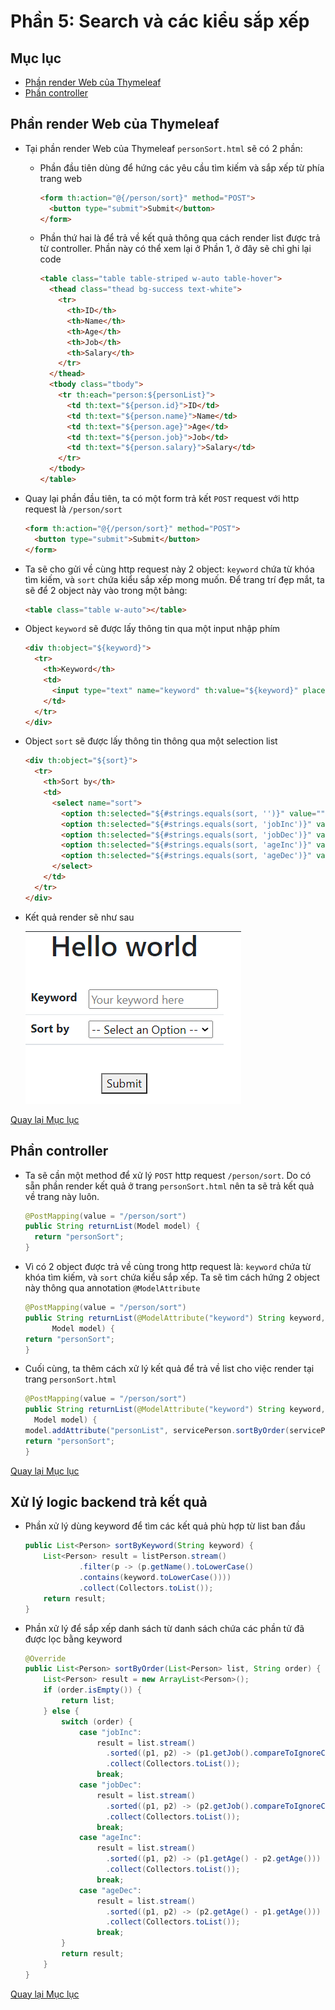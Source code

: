 # Phần 5: Search và các kiểu sắp xếp

<a id = "p0"></a>

## Mục lục

- [Phần render Web của Thymeleaf](#p1)
- [Phần controller](#p2)

## Phần render Web của Thymeleaf

<a id = "p1"></a>

- Tại phần render Web của Thymeleaf `personSort.html` sẽ có 2 phần:

  - Phần đầu tiên dùng để hứng các yêu cầu tìm kiếm và sắp xếp từ phía trang web

    ```html
    <form th:action="@{/person/sort}" method="POST">
      <button type="submit">Submit</button>
    </form>
    ```

  - Phần thứ hai là để trả về kết quả thông qua cách render list được trả từ controller. Phần này có thể xem lại ở Phần 1, ở đây sẽ chỉ ghi lại code

    ```html
    <table class="table table-striped w-auto table-hover">
      <thead class="thead bg-success text-white">
        <tr>
          <th>ID</th>
          <th>Name</th>
          <th>Age</th>
          <th>Job</th>
          <th>Salary</th>
        </tr>
      </thead>
      <tbody class="tbody">
        <tr th:each="person:${personList}">
          <td th:text="${person.id}">ID</td>
          <td th:text="${person.name}">Name</td>
          <td th:text="${person.age}">Age</td>
          <td th:text="${person.job}">Job</td>
          <td th:text="${person.salary}">Salary</td>
        </tr>
      </tbody>
    </table>
    ```

- Quay lại phần đầu tiên, ta có một form trả kết `POST` request với http request là `/person/sort`

  ```html
  <form th:action="@{/person/sort}" method="POST">
    <button type="submit">Submit</button>
  </form>
  ```

- Ta sẽ cho gửi về cùng http request này 2 object: `keyword` chứa từ khóa tìm kiếm, và `sort` chứa kiểu sắp xếp mong muốn. Để trang trí đẹp mắt, ta sẽ để 2 object này vào trong một bảng:

  ```html
  <table class="table w-auto"></table>
  ```

- Object `keyword` sẽ được lấy thông tin qua một input nhập phím

  ```html
  <div th:object="${keyword}">
    <tr>
      <th>Keyword</th>
      <td>
        <input type="text" name="keyword" th:value="${keyword}" placeholder="Your keyword here" />
      </td>
    </tr>
  </div>
  ```

- Object `sort` sẽ được lấy thông tin thông qua một selection list

  ```html
  <div th:object="${sort}">
    <tr>
      <th>Sort by</th>
      <td>
        <select name="sort">
          <option th:selected="${#strings.equals(sort, '')}" value="">-- Select an Option --</option>
          <option th:selected="${#strings.equals(sort, 'jobInc')}" value="jobInc">Job (A - Z)</option>
          <option th:selected="${#strings.equals(sort, 'jobDec')}" value="jobDec">Job (Z - A)</option>
          <option th:selected="${#strings.equals(sort, 'ageInc')}" value="ageInc">Age by Increase</option>
          <option th:selected="${#strings.equals(sort, 'ageDec')}" value="ageDec">Age by Decrease</option>
        </select>
      </td>
    </tr>
  </div>
  ```

- Kết quả render sẽ như sau

  ![thymeleafrender](img/ThymeSSrender.png)

[Quay lại Mục lục](#p0)

## Phần controller

<a id = "p2"></a>

- Ta sẽ cần một method để xử lý `POST` http request `/person/sort`. Do có sẵn phần render kết quả ở trang `personSort.html` nên ta sẽ trả kết quả về trang này luôn.

  ```java
  @PostMapping(value = "/person/sort")
  public String returnList(Model model) {
    return "personSort";
  }
  ```

- Vì có 2 object được trả về cùng trong http request là: `keyword` chứa từ khóa tìm kiếm, và `sort` chứa kiểu sắp xếp. Ta sẽ tìm cách hứng 2 object này thông qua annotation `@ModelAttribute`

  ```java
  @PostMapping(value = "/person/sort")
  public String returnList(@ModelAttribute("keyword") String keyword, @ModelAttribute("sort") String sort,
        Model model) {
  return "personSort";
  }
  ```

- Cuối cùng, ta thêm cách xử lý kết quả để trả về list cho việc render tại trang `personSort.html`

  ```java
  @PostMapping(value = "/person/sort")
  public String returnList(@ModelAttribute("keyword") String keyword, @ModelAttribute("sort") String sort,
    Model model) {
  model.addAttribute("personList", servicePerson.sortByOrder(servicePerson.getByKeyword(keyword), sort));
  return "personSort";
  }
  ```

[Quay lại Mục lục](#p0)

## Xử lý logic backend trả kết quả

<a id = "p3"></a>

- Phần xử lý dùng keyword để tìm các kết quả phù hợp từ list ban đầu

  ```java
  public List<Person> sortByKeyword(String keyword) {
      List<Person> result = listPerson.stream()
              .filter(p -> (p.getName().toLowerCase()
              .contains(keyword.toLowerCase())))
              .collect(Collectors.toList());
      return result;
  }
  ```

- Phần xử lý để sắp xếp danh sách từ danh sách chứa các phần tử đã được lọc bằng keyword

  ```java
  @Override
  public List<Person> sortByOrder(List<Person> list, String order) {
      List<Person> result = new ArrayList<Person>();
      if (order.isEmpty()) {
          return list;
      } else {
          switch (order) {
              case "jobInc":
                  result = list.stream()
                    .sorted((p1, p2) -> (p1.getJob().compareToIgnoreCase(p2.getJob())))
                    .collect(Collectors.toList());
                  break;
              case "jobDec":
                  result = list.stream()
                    .sorted((p1, p2) -> (p2.getJob().compareToIgnoreCase(p1.getJob())))
                    .collect(Collectors.toList());
                  break;
              case "ageInc":
                  result = list.stream()
                    .sorted((p1, p2) -> (p1.getAge() - p2.getAge()))
                    .collect(Collectors.toList());
                  break;
              case "ageDec":
                  result = list.stream()
                    .sorted((p1, p2) -> (p2.getAge() - p1.getAge()))
                    .collect(Collectors.toList());
                  break;
          }
          return result;
      }
  }
  ```

[Quay lại Mục lục](#p0)
